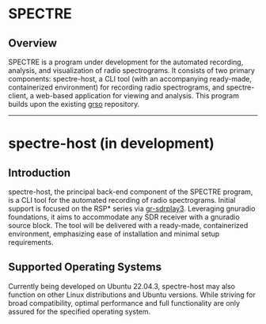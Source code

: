 # SPECTRE

## Overview
SPECTRE is a program under development for the automated recording, analysis, and visualization of radio spectrograms. It consists of two primary components: spectre-host, a CLI tool (with an accompanying ready-made, containerized environment) for recording radio spectrograms, and spectre-client, a web-based application for viewing and analysis. This program builds upon the existing [grso](https://github.com/jcfitzpatrick12/grso) repository.

---

# spectre-host (in development)

## Introduction
spectre-host, the principal back-end component of the SPECTRE program, is a CLI tool for the automated recording of radio spectrograms. Initial support is focused on the RSP* series via [gr-sdrplay3](https://github.com/fventuri/gr-sdrplay3). Leveraging gnuradio foundations, it aims to accommodate any SDR receiver with a gnuradio source block. The tool will be delivered with a ready-made, containerized environment, emphasizing ease of installation and minimal setup requirements.

## Supported Operating Systems

Currently being developed on Ubuntu 22.04.3, spectre-host may also function on other Linux distributions and Ubuntu versions. While striving for broad compatibility, optimal performance and full functionality are only assured for the specified operating system.


